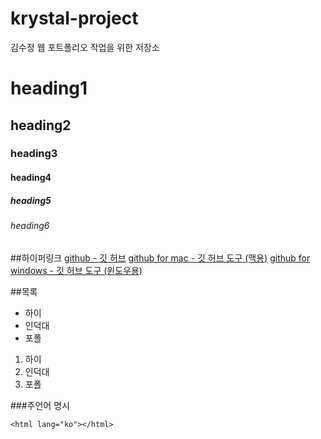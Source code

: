 krystal-project
===============

김수정 웹 포트폴리오 작업을 위한 저장소

# heading1
## heading2
### heading3
#### heading4
##### heading5
###### heading6

##하이퍼링크
[github - 깃 허브](http://github.com)
[github for mac - 깃 허브 도구 (맥용)](http://mac.github.com)
[github for windows - 깃 허브 도구 (윈도우용)](http://windows.github.com)

##목록
 * 하이
 * 인덕대
 * 포폴

 1. 하이
 2. 인덕대
 3. 포폴

###주언어 명시
```
<html lang="ko"></html>
```

